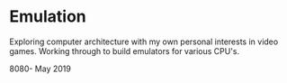 # Emulation

Exploring computer architecture with my own personal interests in video games. Working through to build emulators for various CPU's. 

8080- May 2019

